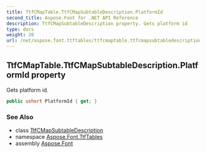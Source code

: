 ```yaml
---
title: TtfCMapTable.TtfCMapSubtableDescription.PlatformId
second_title: Aspose.Font for .NET API Reference
description: TtfCMapSubtableDescription property. Gets platform id
type: docs
weight: 20
url: /net/aspose.font.ttftables/ttfcmaptable.ttfcmapsubtabledescription/platformid/
---
```

## TtfCMapTable.TtfCMapSubtableDescription.PlatformId property

Gets platform id.

```csharp
public ushort PlatformId { get; }
```

### See Also

* class [TtfCMapSubtableDescription](../)
* namespace [Aspose.Font.TtfTables](../../ttfcmaptable.ttfcmapsubtabledescription/)
* assembly [Aspose.Font](../../../)


